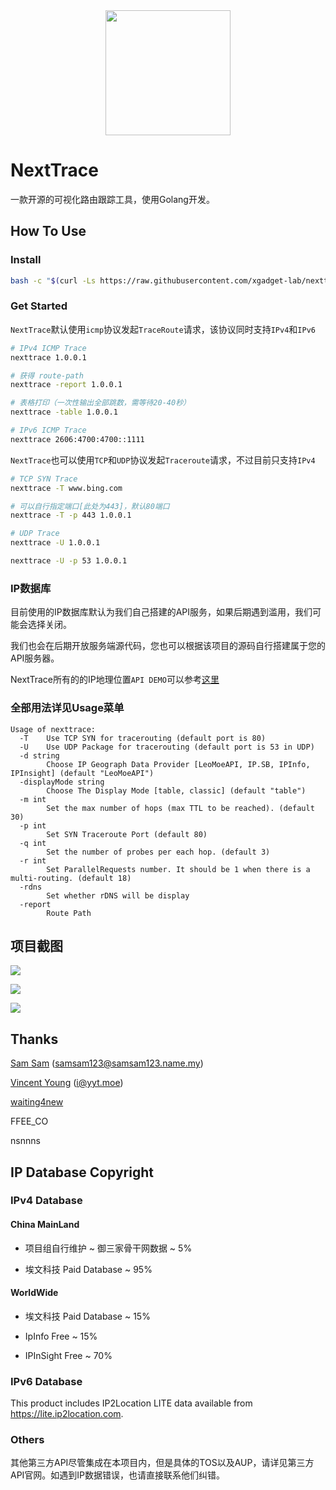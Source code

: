 <div align="center">

<img src="asset/logo.png" height="200px"/>

</div>

# NextTrace

一款开源的可视化路由跟踪工具，使用Golang开发。

## How To Use

### Install

```bash
bash -c "$(curl -Ls https://raw.githubusercontent.com/xgadget-lab/nexttrace/main/nt_install.sh)"
```

### Get Started

`NextTrace`默认使用`icmp`协议发起`TraceRoute`请求，该协议同时支持`IPv4`和`IPv6`

```bash
# IPv4 ICMP Trace
nexttrace 1.0.0.1

# 获得 route-path
nexttrace -report 1.0.0.1

# 表格打印（一次性输出全部跳数，需等待20-40秒）
nexttrace -table 1.0.0.1

# IPv6 ICMP Trace
nexttrace 2606:4700:4700::1111
```

`NextTrace`也可以使用`TCP`和`UDP`协议发起`Traceroute`请求，不过目前只支持`IPv4`
```bash
# TCP SYN Trace
nexttrace -T www.bing.com

# 可以自行指定端口[此处为443]，默认80端口
nexttrace -T -p 443 1.0.0.1

# UDP Trace
nexttrace -U 1.0.0.1

nexttrace -U -p 53 1.0.0.1
```

### IP数据库

目前使用的IP数据库默认为我们自己搭建的API服务，如果后期遇到滥用，我们可能会选择关闭。

我们也会在后期开放服务端源代码，您也可以根据该项目的源码自行搭建属于您的API服务器。

NextTrace所有的的IP地理位置`API DEMO`可以参考[这里](https://github.com/xgadget-lab/nexttrace/blob/main/ipgeo/)

### 全部用法详见Usage菜单

```shell
Usage of nexttrace:
  -T    Use TCP SYN for tracerouting (default port is 80)
  -U    Use UDP Package for tracerouting (default port is 53 in UDP)
  -d string
        Choose IP Geograph Data Provider [LeoMoeAPI, IP.SB, IPInfo, IPInsight] (default "LeoMoeAPI")
  -displayMode string
        Choose The Display Mode [table, classic] (default "table")
  -m int
        Set the max number of hops (max TTL to be reached). (default 30)
  -p int
        Set SYN Traceroute Port (default 80)
  -q int
        Set the number of probes per each hop. (default 3)
  -r int
        Set ParallelRequests number. It should be 1 when there is a multi-routing. (default 18)
  -rdns
        Set whether rDNS will be display
  -report
        Route Path
```
## 项目截图

![](asset/screenshot2.png)

![](asset/screenshot3.png)

![](asset/screenshot.png)

## Thanks

[Sam Sam](https://github.com/samleong123) (samsam123@samsam123.name.my)

[Vincent Young](https://github.com/missuo) (i@yyt.moe)

[waiting4new](https://github.com/waiting4new)

FFEE_CO

nsnnns

## IP Database Copyright

### IPv4 Database

#### China MainLand

* 项目组自行维护 ~ 御三家骨干网数据 ~ 5%

* 埃文科技 Paid Database ~ 95%

#### WorldWide

* 埃文科技 Paid Database ~ 15%

* IpInfo Free ~ 15%

* IPInSight Free ~ 70%

### IPv6 Database

This product includes IP2Location LITE data available from <a href="https://lite.ip2location.com">https://lite.ip2location.com</a>.

### Others

其他第三方API尽管集成在本项目内，但是具体的TOS以及AUP，请详见第三方API官网。如遇到IP数据错误，也请直接联系他们纠错。
